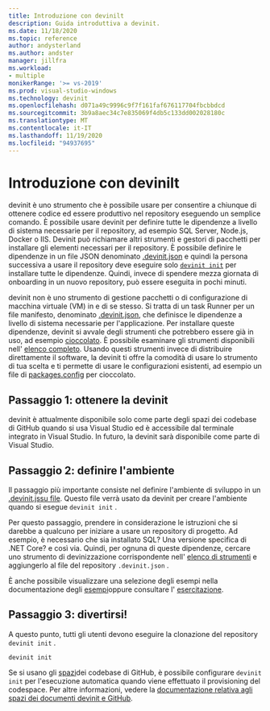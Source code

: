 ```yaml
---
title: Introduzione con devinilt
description: Guida introduttiva a devinit.
ms.date: 11/18/2020
ms.topic: reference
author: andysterland
ms.author: andster
manager: jillfra
ms.workload:
- multiple
monikerRange: '>= vs-2019'
ms.prod: visual-studio-windows
ms.technology: devinit
ms.openlocfilehash: d071a49c9996c9f7f161faf676117704fbcbbdcd
ms.sourcegitcommit: 3b9a8aec34c7e835069f4db5c133dd002028180c
ms.translationtype: MT
ms.contentlocale: it-IT
ms.lasthandoff: 11/19/2020
ms.locfileid: "94937695"
---
```

# <a name="getting-started-with-devinit"></a>Introduzione con devinilt

devinit è uno strumento che è possibile usare per consentire a chiunque di ottenere codice ed essere produttivo nel repository eseguendo un semplice comando. È possibile usare devinit per definire tutte le dipendenze a livello di sistema necessarie per il repository, ad esempio SQL Server, Node.js, Docker o IIS. Devinit può richiamare altri strumenti e gestori di pacchetti per installare gli elementi necessari per il repository. È possibile definire le dipendenze in un file JSON denominato [.devinit.json](devinit-json.md) e quindi la persona successiva a usare il repository deve eseguire solo [`devinit init`](devinit-commands.md#init) per installare tutte le dipendenze. Quindi, invece di spendere mezza giornata di onboarding in un nuovo repository, può essere eseguita in pochi minuti.

devinit non è uno strumento di gestione pacchetti o di configurazione di macchina virtuale (VM) in e di se stesso. Si tratta di un task Runner per un file manifesto, denominato [.devinit.json](devinit-json.md), che definisce le dipendenze a livello di sistema necessarie per l'applicazione. Per installare queste dipendenze, devinit si avvale degli strumenti che potrebbero essere già in uso, ad esempio [cioccolato](https://chocolatey.org). È possibile esaminare gli strumenti disponibili nell' [elenco completo](devinit-tool-list.md). Usando questi strumenti invece di distribuire direttamente il software, la devinit ti offre la comodità di usare lo strumento di tua scelta e ti permette di usare le configurazioni esistenti, ad esempio un file di [packages.config](https://chocolatey.org/docs/commands-install#packagesconfig) per cioccolato.  

## <a name="step-1-get-devinit"></a>Passaggio 1: ottenere la devinit

devinit è attualmente disponibile solo come parte degli spazi dei codebase di GitHub quando si usa Visual Studio ed è accessibile dal terminale integrato in Visual Studio. In futuro, la devinit sarà disponibile come parte di Visual Studio.

## <a name="step-2-define-your-environment"></a>Passaggio 2: definire l'ambiente

Il passaggio più importante consiste nel definire l'ambiente di sviluppo in un [.devinit.jssu file](devinit-json.md). Questo file verrà usato da devinit per creare l'ambiente quando si esegue `devinit init` .

Per questo passaggio, prendere in considerazione le istruzioni che si darebbe a qualcuno per iniziare a usare un repository di progetto. Ad esempio, è necessario che sia installato SQL? Una versione specifica di .NET Core? e così via. Quindi, per ognuna di queste dipendenze, cercare uno strumento di devinizzazione corrispondente nell' [elenco di strumenti](devinit-tool-list.md) e aggiungerlo al file del repository `.devinit.json` .

È anche possibile visualizzare una selezione degli esempi nella documentazione degli [esempi](sample-readme.md)oppure consultare l' [esercitazione](tutorial.md).

## <a name="step-3-enjoy"></a>Passaggio 3: divertirsi!

A questo punto, tutti gli utenti devono eseguire la clonazione del repository `devinit init` .

```console
devinit init
```

Se si usano gli [spazi](https://github.com/features/codespaces)dei codebase di GitHub, è possibile configurare `devinit init` per l'esecuzione automatica quando viene effettuato il provisioning del codespace. Per altre informazioni, vedere la [documentazione relativa agli spazi dei documenti devinit e GitHub](devinit-and-codespaces.md).
